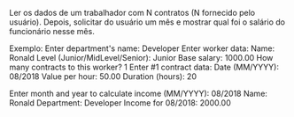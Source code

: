Ler os dados de um trabalhador com N contratos (N fornecido pelo usuário). Depois, solicitar
do usuário um mês e mostrar qual foi o salário do funcionário nesse mês.

Exemplo:
Enter department's name: Developer
Enter worker data:
Name: Ronald
Level (Junior/MidLevel/Senior): Junior
Base salary: 1000.00
How many contracts to this worker? 1
Enter #1 contract data:
Date (MM/YYYY): 08/2018
Value per hour: 50.00
Duration (hours): 20

Enter month and year to calculate income (MM/YYYY): 08/2018
Name: Ronald
Department: Developer
Income for 08/2018: 2000.00
